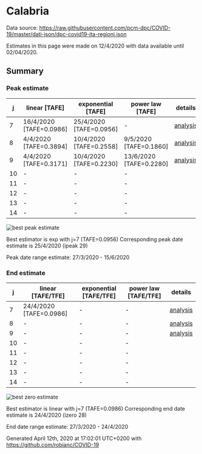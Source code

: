 # Calabria


Data source: https://raw.githubusercontent.com/pcm-dpc/COVID-19/master/dati-json/dpc-covid19-ita-regioni.json

Estimates in this page were made on 12/4/2020 with data available until 02/04/2020.


## Summary 

### Peak estimate 
|j|linear [TAFE]|exponential [TAFE]|power law [TAFE]|details|
|---|----|-----------|---------|-------|
|7|16/4/2020 [TAFE=0.0986]|25/4/2020 [TAFE=0.0956]|-|[analysis](COVID-19_calabria_j7_2020-04-02.md)|
|8|4/4/2020 [TAFE=0.3894]|10/4/2020 [TAFE=0.2558]|9/5/2020 [TAFE=0.1860]|[analysis](COVID-19_calabria_j8_2020-04-02.md)|
|9|4/4/2020 [TAFE=0.3171]|10/4/2020 [TAFE=0.2230]|13/6/2020 [TAFE=0.2280]|[analysis](COVID-19_calabria_j9_2020-04-02.md)|
|10|-|-|-||
|11|-|-|-||
|12|-|-|-||
|13|-|-|-||
|14|-|-|-||

![best peak estimate](COVID-19_calabria_j7_2020-04-02.png)

Best estimator is exp with j=7 (TAFE=0.0956)
Corresponding peak date estimate is 25/4/2020 (ipeak 29)


Peak date range estimate: 27/3/2020 - 15/6/2020

### End estimate 
|j|linear [TAFE/TFE]|exponential [TAFE/TFE]|power law [TAFE/TFE]|details|
|---|----|-----------|---------|-------|
|7|24/4/2020 [TAFE=0.0986]|-|-|[analysis](COVID-19_calabria_j7_2020-04-02.md)|
|8|-|-|-|[analysis](COVID-19_calabria_j8_2020-04-02.md)|
|9|-|-|-|[analysis](COVID-19_calabria_j9_2020-04-02.md)|
|10|-|-|-||
|11|-|-|-||
|12|-|-|-||
|13|-|-|-||
|14|-|-|-||

![best zero estimate](COVID-19_calabria_j7_2020-04-02.png)

Best estimator is linear with j=7 (TAFE=0.0986)
Corresponding end date estimate is 24/4/2020 (izero 28)


End date range estimate: 27/3/2020 - 24/4/2020

Generated April 12th, 2020 at 17:02:01 UTC+0200 with https://github.com/robianc/COVID-19
